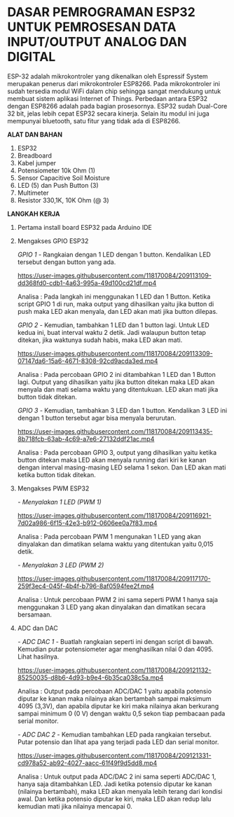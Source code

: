 # DASAR PEMROGRAMAN ESP32 UNTUK PEMROSESAN DATA INPUT/OUTPUT ANALOG DAN DIGITAL

ESP-32 adalah mikrokontroler yang dikenalkan oleh Espressif System merupakan penerus dari mikrokontroler ESP8266. Pada mikrokontroler ini sudah tersedia modul WiFi dalam chip sehingga sangat mendukung untuk membuat sistem aplikasi Internet of Things. Perbedaan antara ESP32 dengan ESP8266 adalah pada bagian prosesornya. ESP32 sudah Dual-Core 32 bit, jelas lebih cepat ESP32 secara kinerja. Selain itu modul ini juga mempunyai bluetooth, satu fitur yang tidak ada di ESP8266.


**ALAT DAN BAHAN** 
1) ESP32
2) Breadboard
3) Kabel jumper
4) Potensiometer 10k Ohm (1)
5) Sensor Capacitive Soil Moisture
6) LED (5) dan Push Button (3)
7) Multimeter
8) Resistor 330,1K, 10K Ohm (@ 3)


**LANGKAH KERJA**
1)  Pertama install board ESP32 pada Arduino IDE
2)  Mengakses GPIO ESP32 <br />

    *GPIO 1* - Rangkaian dengan 1 LED dengan 1 button. Kendalikan LED tersebut dengan button yang ada.
      
     https://user-images.githubusercontent.com/118170084/209113109-dd368fd0-cdb1-4a63-995a-49d100cd21df.mp4

     Analisa : Pada langkah ini menggunakan 1 LED dan 1 Button. Ketika script GPIO 1 di run, maka output yang dihasilkan yaitu jika button di push maka LED akan menyala, dan LED akan mati jika button dilepas.
    
     *GPIO 2* - Kemudian, tambahkan 1 LED dan 1 button lagi. Untuk LED kedua ini, buat interval waktu 2 detik. Jadi walaupun button tetap ditekan, jika waktunya sudah habis, maka LED akan mati.
    
     https://user-images.githubusercontent.com/118170084/209113309-07147da6-15a6-4671-8308-92cd9acda3ed.mp4
   
     Analisa : Pada percobaan GPIO 2 ini ditambahkan 1 LED dan 1 Button lagi. Output yang dihasilkan yaitu jika button ditekan maka LED akan menyala dan mati selama waktu yang ditentukuan. LED akan mati jika button tidak ditekan.
   
     *GPIO 3* - Kemudian, tambahkan 3 LED dan 1 button. Kendalikan 3 LED ini dengan 1 button tersebut agar bisa menyala berurutan.
   
     https://user-images.githubusercontent.com/118170084/209113435-8b718fcb-63ab-4c69-a7e6-27132ddf21ac.mp4

     Analisa : Pada percobaan GPIO 3, output yang dihasilkan yaitu ketika button ditekan maka LED akan menyala running dari kiri ke kanan dengan interval masing-masing LED selama 1 sekon. Dan LED akan mati ketika button tidak ditekan.
   
   
3) Mengakses PWM ESP32 <br />
   
   *- Menyalakan 1 LED (PWM 1)*
   
   https://user-images.githubusercontent.com/118170084/209116921-7d02a986-6f15-42e3-b912-0606ee0a7f83.mp4
 
   Analisa : Pada percobaan PWM 1 mengunakan 1 LED yang akan dinyalakan dan dimatikan selama waktu yang ditentukan yaitu 0,015 detik.
   
   *- Menyalakan 3 LED (PWM 2)*
   
   https://user-images.githubusercontent.com/118170084/209117170-259f3ec4-045f-4b4f-b796-8af0594fee2f.mp4

   Analisa : Untuk percobaan PWM 2 ini sama seperti PWM 1 hanya saja menggunakan 3 LED yang akan dinyalakan dan dimatikan secara bersamaan.

4) ADC dan DAC <br />

   *- ADC DAC 1* - Buatlah rangkaian seperti ini dengan script di bawah. Kemudian putar potensiometer agar menghasilkan nilai 0 dan 4095. Lihat hasilnya.
   
   https://user-images.githubusercontent.com/118170084/209121132-85250035-d8b6-4d93-b9e4-6b35ca038c5a.mp4


   Analisa : Output pada percobaan ADC/DAC 1 yaitu apabila potensio diputar ke kanan maka nilainya akan bertambah sampai maksimum 4095 (3,3V), dan apabila diputar ke kiri maka nilainya akan berkurang sampai minimum 0 (0 V) dengan waktu 0,5 sekon tiap pembacaan pada serial monitor.
   
   *- ADC DAC 2* - Kemudian tambahkan LED pada rangkaian tersebut. Putar potensio dan lihat apa yang terjadi pada LED dan serial monitor.
   
   https://user-images.githubusercontent.com/118170084/209121331-cd978a52-ab92-4027-aacc-61f49f9d5dd8.mp4

   Analisa : Untuk output pada ADC/DAC 2 ini sama seperti ADC/DAC 1, hanya saja ditambahkan LED. Jadi ketika potensio diputar ke kanan (nilainya bertambah), maka LED akan menyala lebih terang dari kondisi awal. Dan ketika potensio diputar ke kiri, maka LED akan redup lalu kemudian mati jika nilainya mencapai 0.
